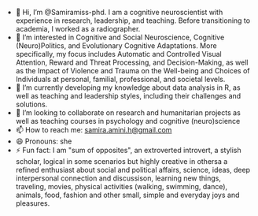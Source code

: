 - 👋 Hi, I’m @Samiramiss-phd.
     I am a cognitive neuroscientist with experience in research, leadership, and teaching. Before transitioning to academia, I worked as a radiographer.
- 👀 I’m interested in Cognitive and Social Neuroscience, Cognitive (Neuro)Politics, and Evolutionary Cognitive Adaptations.
     More specifically, my focus includes Automatic and Controlled Visual Attention, Reward and Threat Processing, and Decision-Making, as well as 
     the Impact of Violence and Trauma on the Well-being and Choices of Individuals at personal, familial, professional, and societal levels.
- 🌱 I’m currently developing my knowledge about data analysis in R, as well as teaching and leadership styles, including their challenges and solutions.
- 💞️ I’m looking to collaborate on research and humanitarian projects as well as teaching courses in psychology and cognitive (neuro)science
- 📫 How to reach me: samira.amini.h@gmail.com
- 😄 Pronouns: she
- ⚡ Fun fact: I am "sum of opposites", an extroverted introvert, a stylish scholar, logical in some scenarios but highly creative in othersa
              a refined enthusiast about social and political affairs, science, ideas, deep interpersonal connection and discussison, learning new things,
               traveling, movies, physical activities (walking, swimming, dance), animals, food, fashion and other small, simple and everyday joys and pleasures.

<!---
Samiramiss-phd/Samiramiss-phd is a ✨ special ✨ repository because its `README.md` (this file) appears on your GitHub profile.
You can click the Preview link to take a look at your changes.
--->
